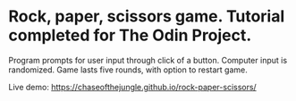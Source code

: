 # Rock, paper, scissors game. Tutorial completed for The Odin Project.

Program prompts for user input through click of a button. Computer input is randomized. Game lasts five rounds, with option to restart game.

Live demo: https://chaseofthejungle.github.io/rock-paper-scissors/

